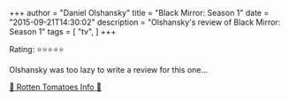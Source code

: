 +++
author = "Daniel Olshansky"
title = "Black Mirror: Season 1"
date = "2015-09-21T14:30:02"
description = "Olshansky's review of Black Mirror: Season 1"
tags = [
    "tv",
]
+++

Rating: ⭐⭐⭐⭐⭐

Olshansky was too lazy to write a review for this one...

[🍅 Rotten Tomatoes Info 🍅](https://www.rottentomatoes.com//tv/black_mirror/s01)